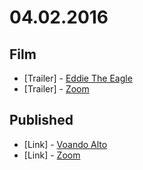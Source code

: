 # 04.02.2016

## Film

- \[Trailer\] - [Eddie The Eagle](https://www.youtube.com/watch?v=FNg0-IQIjRQ)
- \[Trailer\] - [Zoom](https://www.youtube.com/watch?v=3sDwt7yB-zI)


## Published

- \[Link\] - [Voando Alto](http://imhomovies.com.br/opinions/em-cartaz/eddie-the-eagle/)
- \[Link\] - [Zoom](http://imhomovies.com.br/opinions/em-cartaz/zoom/)
